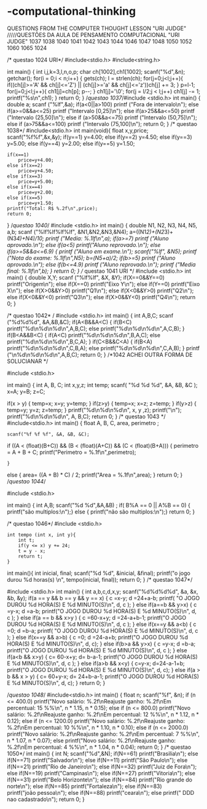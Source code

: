 # -computational-thinking
QUESTIONS FROM THE COMPUTER THOUGHT LESSON "URI JUDGE"    /////QUESTÕES DA AULA DE PENSAMENTO COMPUTACIONAL "URI JUDGE"    1037 1038 1040 1041 1042 1043 1044 1046 1047 1048 1050 1052 1060 1065 1024

/* questao 1024 URI*/
#include<stdio.h>
#include<string.h>

int main()
{
    int i,j,k=3,l,n,o,p;
    char ch[1002],ch1[1002];
    scanf("%d",&n);
    getchar();
    for(i = 0;i < n;i++)
    {
        gets(ch);
        l = strlen(ch);
        for(j=0;j<l;j++){
            if((ch[j]>='A' && ch[j]<='Z') || (ch[j]>='a' && ch[j]<='z'))ch[j] += 3;
        }
        p=l-1;
        for(j=0;j<l;j++){
            ch1[j]=ch[p];
            p--;
        }
        ch1[j]='\0';
        for(j = l/2;j < l;j++)
            ch1[j] -= 1;
        printf("%s\n",ch1);
    }
    return 0;
    }
/*questao  1037*/#include <stdio.h>
int main()
{
    double a;
    scanf ("%lf",&a);
    if(a<0||a>100)
        printf ("Fora de intervalo\n");
    else if(a>=0&&a<=25)
        printf ("Intervalo [0,25]\n");
    else if(a>25&&a<=50)
        printf ("Intervalo (25,50]\n");
    else if (a>50&&a<=75)
        printf ("Intervalo (50,75]\n");
    else if (a>75&&a<=100)
        printf ("Intervalo (75,100]\n");
    return 0;
}
/* questao  1038*/
#include<stdio.h>
int main(void){
    float x,y,price;
    scanf("%f%f",&x,&y);
    if(y==1)
        y=4.00;
    else if(y==2)
        y=4.50;
    else if(y==3)
        y=5.00;
    else if(y==4)
        y=2.00;
    else if(y==5)
        y=1.50;
        
    if(x==1)
        price=y+4.00;
    else if(x==2)
        price=y+4.50;
    else if(x==3)
        price=y+5.00;
    else if(x==4)
        price=y+2.00;
    else if(x==5)
        price=y+1.50;
    printf("Total: R$ %.2f\n",price);
    return 0;
}
/*questao 1040*/
#include <stdio.h>
int main()
{
    double N1, N2, N3, N4, N5, a,b;
    scanf ("%lf%lf%lf%lf", &N1,&N2,&N3,&N4);
    a=((N1*2)+(N2*3)+(N3*4)+N4)/10;
    printf ("Media: %.1lf\n",a);
    if(a>=7)
        printf ("Aluno aprovado.\n");
    else if(a<5)
        printf("Aluno reprovado.\n");
    else if(a>=5&&a<=6.9)
    {
        printf ("Aluno em exame.\n");
        scanf("%lf", &N5);
        printf ("Nota do exame: %.1lf\n",N5);
        b=(N5+a)/2;
        if(b>=5)
            printf ("Aluno aprovado.\n");
        else if(b<=4.9)
            printf ("Aluno reprovado.\n");
        printf ("Media final: %.1lf\n",b);
    }
    return 0;
}
/* questao 1041 URI */
#include <stdio.h>
int main()
{
    double X,Y;
    scanf ("%lf%lf", &X, &Y);
    if(X==0&&Y==0) printf("Origem\n");
    else if(X==0) printf("Eixo Y\n");
    else if(Y==0) printf("Eixo X\n");
    else if(X>0&&Y>0) printf("Q1\n");
    else if(X<0&&Y>0) printf("Q2\n");
    else if(X<0&&Y<0) printf("Q3\n");
    else if(X>0&&Y<0) printf("Q4\n");
    return 0;
}

/* questao 1042* /
#include <stdio.h>
int main()
{
    int A,B,C;
    scanf ("%d%d%d", &A,&B,&C);
    if(A<B&&A<C)
    {
        if(B<C)
            printf("%d\n%d\n%d\n",A,B,C);
        else printf("%d\n%d\n%d\n",A,C,B);
    }
    if(B<A&&B<C)
    {
        if(A<C)
            printf("%d\n%d\n%d\n",B,A,C);
        else printf("%d\n%d\n%d\n",B,C,A);
    }
    if(C<B&&C<A)
    {
        if(B<A)
            printf("%d\n%d\n%d\n",C,B,A);
        else printf("%d\n%d\n%d\n",C,A,B);
    }
    printf ("\n%d\n%d\n%d\n",A,B,C);
    return 0;
}
/*1042 ACHEI OUTRA FORMA DE SOLUCIANAR */

#include <stdio.h>

int main()
{  int A, B, C;
    int x,y,z;
    int temp;
    scanf( "%d %d %d", &A, &B, &C );
    x=A;
    y=B;
    z=C;
    
  if(x > y)
    {
    temp=x;
    x=y;
    y=temp;
    }
 if(z>y) 
    {
    temp=x;
    x=z;
    z=temp;
    }
 if(y>z)
    {
    temp=y;
    y=z;
    z=temp;
    }
  printf("%d\n%d\n%d\n", x, y ,z);
  printf("\n");
  printf("%d\n%d\n%d\n", A, B,C);
      return 0;
}
/* questao 1043 */ 
#include<stdio.h>
int main()
{
   float A, B, C, area, perimetro ;

    scanf("%f %f %f", &A, &B, &C);

   if ((A < (float)(B+C)) && (B < (float)(A+C)) && (C < (float)(B+A)))
    {
        perimetro = A + B + C;
        printf("Perimetro = %.1f\n",perimetro);


    }
   else
    {
        area= ((A + B) * C) / 2;
        printf("Area = %.1f\n",area);
    }
    return 0;
}
/*questao 1044*/

#include <stdio.h>

int main()
{
    int A,B;
   scanf("%d %d",&A,&B) ;
   if( B%A == 0 || A%B == 0)
   {
   printf("são multiplos:\n");}
   else {
       printf("não são multiplos:\n");}
    return 0;
}

/* questao 1046*/
#include <stdio.h>

    int tempo (int x, int y){
        int t;
        if(y <= x) y += 24;
        t = y - x;
        return t;
    }
int main(){
    int inicial, final;
    scanf("%d %d", &inicial, &final);
    printf("o jogo durou %d horas(s) \n", tempo(inicial, final));
    return 0;
}
/* questao 1047*/

#include <stdio.h>
int main()
{
    int a,b,c,d,x,y;
    scanf("%d%d%d%d", &a, &x, &b, &y);
    if(a == y && b == y && y == x)
    {
        c =x-y;
        d =24+a-b;
        printf( "O JOGO DUROU %d HORA(S) E %d MINUTO(S)\n", d, c );
    }
    else if(a==b && y>x)
    {
        c =y-x;
        d =a-b;
        printf("O JOGO DUROU %d HORA(S) E %d MINUTO(S)\n", d, c );
    }
    else if(a == b && x>y )
    {
        c =60-x+y;
        d =24-a+b-1;
        printf("O JOGO DUROU %d HORA(S) E %d MINUTO(S)\n", d, c );
    }
    else if(x==y && a<b)
    {
        c =0;
        d =b-a;
        printf( "O JOGO DUROU %d HORA(S) E %d MINUTO(S)\n", d, c );
    }
    else if(x==y && a>b)
    {
        c =0;
        d =24-a+b;
        printf("O JOGO DUROU %d HORA(S) E %d MINUTO(S)\n", d, c);
    }
    else if(b>a && y>x)
    {
        c =y-x;
        d =b-a;
        printf("O JOGO DUROU %d HORA(S) E %d MINUTO(S)\n", d, c );
    }
    else if(a<b && x>y)
    { 
        c= 60-x+y;
        d= b-a-1;
        printf("O JOGO DUROU %d HORA(S) E %d MINUTO(S)\n", d, c );
    }
    else if(a>b && x<y)
    {
        c=y-x;
        d=24-a-1+b;
        printf("O JOGO DUROU %d HORA(S) E %d MINUTO(S)\n", d, c);
    }
    else if(a > b && x > y)
    { c= 60+y-x;
    d= 24+b-a-1;
    printf("O JOGO DUROU %d HORA(S) E %d MINUTO(S)\n", d, c);
    }
    return 0;
}

   /*questao 1048*/
   #include<stdio.h>
int main()
{
 float n;
        scanf("%f", &n);
    if (n <= 400.0)
         printf("Novo salário: %.2f\nReajuste ganho: %.2f\nEm percentual: 15 %%\n", n * 1.15, n * 0.15);
         else if (n <= 800.0)
         printf("Novo salário: %.2f\nReajuste ganho: %.2f\nEm percentual: 12 %%\n", n * 1.12, n * 0.12);
         else if (n <= 1200.0)
         printf("Novo salário: %.2f\nReajuste ganho: %.2f\nEm percentual: 10 %%\n", n * 1.10, n * 0.10);
         else if (n <= 2000.0)
         printf("Novo salário: %.2f\nReajuste ganho: %.2f\nEm percentual: 7 %%\n", n * 1.07, n * 0.07);
         else
         printf("Novo salário: %.2f\nReajuste ganho: %.2f\nEm percentual: 4 %%\n", n * 1.04, n * 0.04);
    return 0;
    }
    /* questao 1050*/
    int main()
{
   int N;
    scanf("%d",&N);
    if(N==61)
        printf("Brasilia\n");
    else if(N==71)
        printf("Salvador\n");
    else if(N==11)
        printf("São Paulo\n");
    else if(N==21)
        printf("Rio de Janeiro\n");
    else if(N==32)
        printf("Juiz de Fora\n");
    else if(N==19)
        printf("Campinas\n");
    else if(N==27)
        printf("Vitoria\n");
    else if(N==31)
        printf("Belo Horizonte\n");
    else if(N==84)
        printf("Rio grande do norte\n");
    else if(N==85)
        printf("Fortaleza\n");
    else if(N==83)   
        printf("joão pessoa\n");
    else if(N==88)
        printf("ceara\n");
    else
        printf(" DDD nao cadastrado\n");
    return 0;
}
    
   

